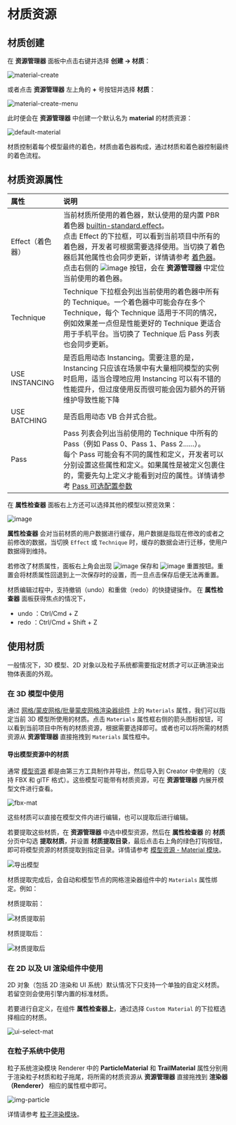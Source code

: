 # 材质资源

## 材质创建

在 **资源管理器** 面板中点击右键并选择 **创建 -> 材质**：

![material-create](material/material-create.png)

或者点击 **资源管理器** 左上角的 **+** 号按钮并选择 **材质**：

![material-create-menu](material/material-create-menu.png)

此时便会在 **资源管理器** 中创建一个默认名为 **material** 的材质资源：

![default-material](material/default-material.png)

材质控制着每个模型最终的着色，材质由着色器构成，通过材质和着色器控制最终的着色流程。

## 材质资源属性

| 属性 | 说明 |
| :-- | :-- |
| Effect（着色器） | 当前材质所使用的着色器，默认使用的是内置 PBR 着色器 [builtin-standard.effect](../shader/effect-builtin-pbr.md)。<br>点击 Effect 的下拉框，可以看到当前项目中所有的着色器，开发者可根据需要选择使用。当切换了着色器后其他属性也会同步更新，详情请参考 [着色器](../shader/effect-inspector.md)。<br>点击右侧的 ![image](../material-system/img/locate.png) 按钮，会在 **资源管理器** 中定位当前使用的着色器。|
| Technique | Technique 下拉框会列出当前使用的着色器中所有的 Technique。一个着色器中可能会存在多个 Technique，每个 Technique 适用于不同的情况，例如效果差一点但是性能更好的 Technique 更适合用于手机平台。当切换了 Technique 后 Pass 列表也会同步更新。 |
| USE INSTANCING | 是否启用动态 Instancing。需要注意的是，Instancing 只应该在场景中有大量相同模型的实例时启用，适当合理地应用 Instancing 可以有不错的性能提升，但过度使用反而很可能会因为额外的开销维护导致性能下降 |
| USE BATCHING | 是否启用动态 VB 合并式合批。 |
| Pass | Pass 列表会列出当前使用的 Technique 中所有的 Pass（例如 Pass 0、Pass 1、Pass 2......）。<br>每个 Pass 可能会有不同的属性和定义，开发者可以分别设置这些属性和定义。如果属性是被定义包裹住的，需要先勾上定义才能看到对应的属性。详情请参考 [Pass 可选配置参数](../shader/pass-parameter-list.md) |

在 **属性检查器** 面板右上方还可以选择其他的模型以预览效果：

![image](../material-system/img/preview-model-select.png)

**属性检查器** 会对当前材质的用户数据进行缓存，用户数据是指现在修改的或者之前修改的数据，当切换 `Effect` 或 `Technique` 时，缓存的数据会进行迁移，使用户数据得到维持。

若修改了材质属性，面板右上角会出现 ![image](../material-system/img/save-material.png) 保存和 ![image](../material-system/img/revert-material.png) 重置按钮。重置会将材质属性回退到上一次保存时的设置，而一旦点击保存后便无法再重置。

材质编辑过程中，支持撤销（undo）和重做（redo）的快捷键操作。
在 **属性检查器** 面板获得焦点的情况下，
- undo ：Ctrl/Cmd + Z
- redo ：Ctrl/Cmd + Shift + Z

## 使用材质

一般情况下，3D 模型、2D 对象以及粒子系统都需要指定材质才可以正确渲染出物体表面的外观。

### 在 3D 模型中使用

通过 [网格/蒙皮网格/批量蒙皮网格渲染器组件](../module-map/mesh/) 上的 `Materials` 属性，我们可以指定当前 3D 模型所使用的材质。点击 `Materials` 属性框右侧的箭头图标按钮，可以看到当前项目中所有的材质资源，根据需要选择即可。或者也可以将所需的材质资源从 **资源管理器** 直接拖拽到 `Materials` 属性框中。

#### 导出模型资源中的材质

通常 [模型资源](./model/mesh.md) 都是由第三方工具制作并导出，然后导入到 Creator 中使用的（支持 FBX 和 glTF 格式）。这些模型可能带有材质资源，可在 **资源管理器** 内展开模型文件进行查看。

![fbx-mat](../material-system/img/readonly-material.png)

这些材质可以直接在模型文件内进行编辑，也可以提取后进行编辑。

若要提取这些材质，在 **资源管理器** 中选中模型资源，然后在 **属性检查器** 的 **材质** 分页中勾选 **提取材质**，并设置 **材质提取目录**，最后点击右上角的绿色打钩按钮，即可将模型资源的材质提取到指定目录。详情请参考 [模型资源 - Material 模块](./model/mesh.md#material-%E6%A8%A1%E5%9D%97)。

![导出模型](../material-system/img/dump-material.png)

材质提取完成后，会自动和模型节点的网格渲染器组件中的 `Materials` 属性绑定。例如：

材质提取前：

![材质提取前](../material-system/img/dump-result.png)

材质提取后：

![材质提取后](../material-system/img/post-dump.png)

### 在 2D 以及 UI 渲染组件中使用

2D 对象（包括 2D 渲染和 UI 系统）默认情况下只支持一个单独的自定义材质。若留空则会使用引擎内置的标准材质。

若要进行自定义，在组件 **属性检查器上**，通过选择 `Custom Material` 的下拉框选择相应的材质。

![ui-select-mat](../material-system/img/ui-select.png)

### 在粒子系统中使用

粒子系统渲染模块 Renderer 中的 **ParticleMaterial** 和 **TrailMaterial** 属性分别用于渲染粒子材质和粒子拖尾，将所需的材质资源从 **资源管理器** 直接拖拽到 **渲染器（Renderer）** 相应的属性框中即可。

![img-particle](../material-system/img/particle-material.png)

详情请参考 [粒子渲染模块](../particle-system/renderer.md)。
